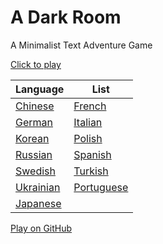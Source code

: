 A Dark Room
===========

A Minimalist Text Adventure Game

[Click to play](http://adarkroom.doublespeakgames.com/)

  Language | List
  -------- | --------
  [Chinese](http://adarkroom.doublespeakgames.com/?lang=cn) | [French](http://adarkroom.doublespeakgames.com/?lang=fr) 
  [German](http://adarkroom.doublespeakgames.com/?lang=de) | [Italian](http://adarkroom.doublespeakgames.com/?lang=it)
  [Korean](http://adarkroom.doublespeakgames.com/?lang=kr) | [Polish](http://adarkroom.doublespeakgames.com/?lang=pl)
  [Russian](http://adarkroom.doublespeakgames.com/?lang=ru) | [Spanish](http://adarkroom.doublespeakgames.com/?lang=es)
  [Swedish](http://adarkroom.doublespeakgames.com/?lang=sv) | [Turkish](http://adarkroom.doublespeakgames.com/?lang=tr)
  [Ukrainian](http://adarkroom.doublespeakgames.com/?lang=uk) | [Portuguese](http://adarkroom.doublespeakgames.com/?lang=pg)
  [Japanese](http://adarkroom.doublespeakgames.com/?lang=jp) | 

[Play on GitHub](http://continuities.github.io/adarkroom)
